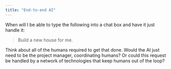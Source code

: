 ```yaml
---
title: "End-to-end AI"
---
```


When will I be able to type the following into a chat box and have it just handle it:

> Build a new house for me. 

Think about all of the humans required to get that done. 
Would the AI just need to be the project manager, coordinating humans? 
Or could this request be handled by a network of technologies that keep humans out of the loop?

